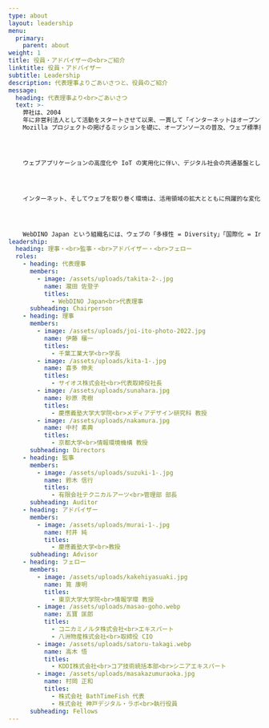 ```yaml
---
type: about
layout: leadership
menu:
  primary:
    parent: about
weight: 1
title: 役員・アドバイザーの<br>ご紹介
linktitle: 役員・アドバイザー
subtitle: Leadership
description: 代表理事よりごあいさつと、役員のご紹介
message:
  heading: 代表理事より<br>ごあいさつ
  text: >-
    弊社は、2004
    年に非営利法人として活動をスタートさせて以来、一貫して「インターネットはオープンで、すべての人がアクセス可能な公共の資産であるべき」という
    Mozilla プロジェクトの掲げるミッションを礎に、オープンソースの普及、ウェブ標準技術の推進、OSS コミュニティの支援に努めてまいりました。




    ウェブアプリケーションの高度化や IoT の実用化に伴い、デジタル社会の共通基盤としてウェブが注目を浴びる中、2017 年 7 月には社名を WebDINO Japan と改め、ウェブ技術を中心とした研究開発やコンサルティング、人材育成など、新たなステージで活動の幅を広げています。




    インターネット、そしてウェブを取り巻く環境は、活用領域の拡大とともに飛躍的な変化を遂げてきましたが、コロナ禍という予期せぬ出来事をきっかけとして、ビジネス・個人利用を問わず、ウェブに触れる機会は急速に増加しました。一方で、ユーザーはもとより、開発者を含むサービス提供者側の意識と知識も多様性を極めており、私たちの活動をさらにチャレンジングなものとしています。




    WebDINO Japan という組織名には、ウェブの「多様性 = Diversity」「国際化 = Internationalization」「中立性 = Neutrality」「公開性 = Openness」という意味を込めています。設立当初から変わらないこの想いを大切に、産官学そしてコミュニティをつなぐハブとして、これまで以上により広い視野でウェブ技術の応用やオープンイノベーションの拡大をリードしてまいります。
leadership:
  heading: 理事・<br>監事・<br>アドバイザー・<br>フェロー
  roles:
    - heading: 代表理事
      members:
        - image: /assets/uploads/takita-2-.jpg
          name: 瀧田 佐登子
          titles: 
            - WebDINO Japan<br>代表理事
      subheading: Chairperson
    - heading: 理事
      members:
        - image: /assets/uploads/joi-ito-photo-2022.jpg
          name: 伊藤 穰一
          titles: 
            - 千葉工業大学<br>学長
        - image: /assets/uploads/kita-1-.jpg
          name: 喜多 伸夫
          titles: 
            - サイオス株式会社<br>代表取締役社長
        - image: /assets/uploads/sunahara.jpg
          name: 砂原 秀樹
          titles: 
            - 慶應義塾大学大学院<br>メディアデザイン研究科 教授
        - image: /assets/uploads/nakamura.jpg
          name: 中村 素典
          titles: 
            - 京都大学<br>情報環境機構 教授
      subheading: Directors
    - heading: 監事
      members:
        - image: /assets/uploads/suzuki-1-.jpg
          name: 鈴木 信行
          titles: 
            - 有限会社テクニカルアーツ<br>管理部 部長
      subheading: Auditor
    - heading: アドバイザー
      members:
        - image: /assets/uploads/murai-1-.jpg
          name: 村井 純
          titles: 
            - 慶應義塾大学<br>教授
      subheading: Advisor
    - heading: フェロー
      members:
        - image: /assets/uploads/kakehiyasuaki.jpg
          name: 筧 康明
          titles: 
            - 東京大学大学院<br>情報学環 教授
        - image: /assets/uploads/masao-goho.webp
          name: 五寶 匡郎
          titles: 
            - コニカミノルタ株式会社<br>エキスパート
            - 八洲物産株式会社<br>取締役 CIO
        - image: /assets/uploads/satoru-takagi.webp
          name: 高木 悟
          titles: 
            - KDDI株式会社<br>コア技術統括本部<br>シニアエキスパート
        - image: /assets/uploads/masakazumuraoka.jpg
          name: 村岡 正和
          titles: 
            - 株式会社 BathTimeFish 代表
            - 株式会社 神戸デジタル・ラボ<br>執行役員
      subheading: Fellows
---
```

